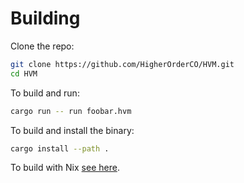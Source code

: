 Building
========

Clone the repo:

```sh
git clone https://github.com/HigherOrderCO/HVM.git
cd HVM
```

To build and run:

```sh
cargo run -- run foobar.hvm
```

To build and install the binary:

```sh
cargo install --path .
```

To build with Nix [see here](./NIX.md).
